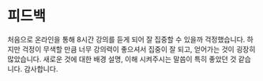 # 피드백

처음으로 온라인을 통해 8시간 강의를 듣게 되어 잘 집중할 수 있을까 걱정했습니다.
하지만 걱정이 무색할 만큼 너무 강의력이 좋으셔서 집중이 잘 되고, 얻어가는 것이 굉장히 많았습니다.
새로운 것에 대한 배경 설명, 이해 시켜주시는 말씀이 특히 좋았던 것 같습니다.
감사합니다. 